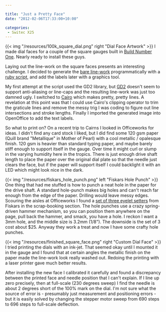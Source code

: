 ```yaml
---

title: "Just a Pretty Face"
date: "2012-02-06T17:33:00+10:00"

categories:
 - Switec X25
---
```


{{< img "/resources/100k_square_dial.png" right "Dial Face Artwork" >}}
I made dial faces for a couple of the square gauges built
in [Build Number One](/blog/2012/01/28/build-number-one/).  Nearly
ready to install these guys.  

Laying out the line-work on the square faces presents 
an interesting challenge.  I decided to generate the 
[bare line-work](https://github.com/clearwater/gaugette/blob/master/tools/square_dial/dial.png)
programmatically with a [ruby script](https://github.com/clearwater/gaugette/blob/master/tools/square_dial/dial.rb), and add the labels later with
a graphics tool.

My first attempt at the script used the GD2 library, but [GD2](http://gd2.rubyforge.org/rdoc/)
doesn't seem to support anti-aliasing or line-caps and the resulting line-work
was just too damned ugly.  I switched to [Cairo](http://rubyforge.org/projects/cairo/) which makes pretty, pretty lines.
A revelation at this point was that I could use Cairo's clipping operator to trim the graticule lines and remove the messy trig I was coding to figure out line 
intersections and stroke lengths.  Finally I imported the generated image into 
OpenOffice to add the text labels.

So what to print on?  On a recent trip to Cairns I looked in Officeworks
for ideas.  I didn't find any card stock I liked, but
I did find some 120 gsm paper (Quill brand "Metallique"
in Mother of Pearl) with a cool metallic / opalesque finish.
120 gsm is heavier than standard typing paper, and maybe barely stiff 
enough to support itself in the gauge.  Over time it might curl
or slump in the varying humidity here in the tropics. 
There is just enough drive shaft length to place the paper
over the original dial plate so that the needle just clears
the face, but if the paper will support itself I could 
backlight it with an LED which might look nice in the dark.

{{< img "/resources/fiskars_hole_punch.png" left "Fiskars Hole Punch" >}}
One thing that had me stuffed is how to punch a neat hole in the paper for
the drive shaft.  A standard hole-punch makes big holes and can't reach 
far enough from the edge of the paper.  Drilling would leave messy edges.  Scouring
the aisles at Officeworks I found a 
[set of three eyelet setters](http://www.fiskarscraft.eu/Products/Craft/Punches/Eyelet-Setter/Eyelet-Setter-Pack) from Fiskars in the scrap-booking section.  The hole punches use a crazy spring-driven hammer mechanism, so you can position them anywhere on the page, pull back the hammer, and smack, you have a hole.  I reckon I want a 3mm hole, and the middle
size is 3.2mm (1/8").  The downside is the set of 3 cost about $25.  Anyway they work a treat and now 
I have some crafty hole punches.

{{< img "/resources/finished_square_face.png" right "Custom Dial Face" >}}
I tried printing the dials with an ink-jet.  That
seemed okay until I mounted it in the gauge and I found
that at certain angles the metallic finish
on the paper made the line-work look really washed out.  Redoing
the printing with a laser printer gave much better results.

After installing the new face I calibrated it carefully and found
a discrepancy between the printed face and needle position that I can't
explain.  If I line up zero precisely, then at full-scale (230 degrees 
sweep) I find the needle is about 2 degrees short of the 100% mark on
the dial.  I'm not sure what the source of error is - presumably just measurement and positioning errors -  but it is easily
solved by changing the stepper motor sweep from 690 steps to 696 steps
to full-scale deflection.
